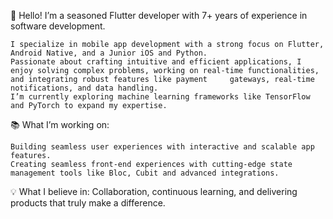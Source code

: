 👋 Hello! I’m a seasoned Flutter developer with 7+ years of experience in software development.

    I specialize in mobile app development with a strong focus on Flutter, Android Native, and a Junior iOS and Python.
    Passionate about crafting intuitive and efficient applications, I enjoy solving complex problems, working on real-time functionalities, and integrating robust features like payment     gateways, real-time notifications, and data handling.
    I’m currently exploring machine learning frameworks like TensorFlow and PyTorch to expand my expertise.

📚 What I’m working on:

    Building seamless user experiences with interactive and scalable app features.
    Creating seamless front-end experiences with cutting-edge state management tools like Bloc, Cubit and advanced integrations.

💡 What I believe in:
Collaboration, continuous learning, and delivering products that truly make a difference.

